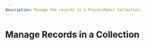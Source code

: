 ```yaml
---
description: Manage the records in a ProcessMaker Collection.
---
```


# Manage Records in a Collection

